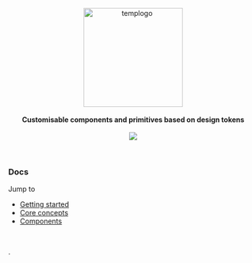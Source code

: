 <p align="center">
  <img height="200px" alt="templogo" src="https://user-images.githubusercontent.com/1863771/76433547-c0e94e80-63b4-11ea-9cca-c859226e5021.png">
  <br><br>
  <b>Customisable components and primitives based on design tokens</b>
  <br><br>
  <img src="https://img.shields.io/badge/version-1.0.0--beta.14-F4CA64?style=flat-square"/>
</p>

&nbsp;

### Docs

Jump to 

- [Getting started](https://react-ui.dev/)
- [Core concepts](https://react-ui.dev/core-concepts)
- [Components](https://react-ui.dev/components)

&nbsp;

.

&nbsp;
